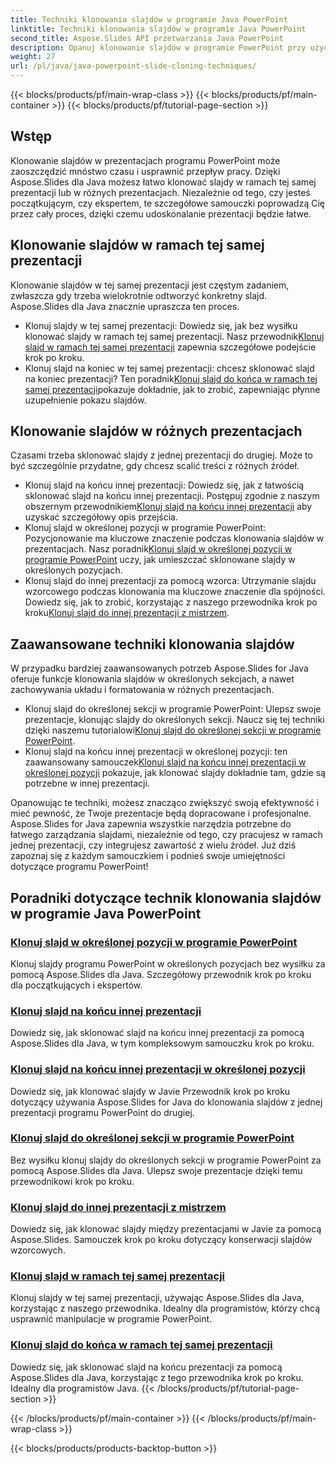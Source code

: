 ```yaml
---
title: Techniki klonowania slajdów w programie Java PowerPoint
linktitle: Techniki klonowania slajdów w programie Java PowerPoint
second_title: Aspose.Slides API przetwarzania Java PowerPoint
description: Opanuj klonowanie slajdów w programie PowerPoint przy użyciu programu Aspose.Slides dla języka Java. Dowiedz się, jak płynnie klonować slajdy w ramach tej samej prezentacji lub między prezentacjami.
weight: 27
url: /pl/java/java-powerpoint-slide-cloning-techniques/
---
```


{{< blocks/products/pf/main-wrap-class >}}
{{< blocks/products/pf/main-container >}}
{{< blocks/products/pf/tutorial-page-section >}}

##  Wstęp

Klonowanie slajdów w prezentacjach programu PowerPoint może zaoszczędzić mnóstwo czasu i usprawnić przepływ pracy. Dzięki Aspose.Slides dla Java możesz łatwo klonować slajdy w ramach tej samej prezentacji lub w różnych prezentacjach. Niezależnie od tego, czy jesteś początkującym, czy ekspertem, te szczegółowe samouczki poprowadzą Cię przez cały proces, dzięki czemu udoskonalanie prezentacji będzie łatwe.

## Klonowanie slajdów w ramach tej samej prezentacji

Klonowanie slajdów w tej samej prezentacji jest częstym zadaniem, zwłaszcza gdy trzeba wielokrotnie odtworzyć konkretny slajd. Aspose.Slides dla Java znacznie upraszcza ten proces.

-  Klonuj slajdy w tej samej prezentacji: Dowiedz się, jak bez wysiłku klonować slajdy w ramach tej samej prezentacji. Nasz przewodnik[Klonuj slajd w ramach tej samej prezentacji](./clone-slide-within-same-presentation-powerpoint/) zapewnia szczegółowe podejście krok po kroku.
-  Klonuj slajd na koniec w tej samej prezentacji: chcesz sklonować slajd na koniec prezentacji? Ten poradnik[Klonuj slajd do końca w ramach tej samej prezentacji](./clone-slide-end-within-same-presentation-powerpoint/)pokazuje dokładnie, jak to zrobić, zapewniając płynne uzupełnienie pokazu slajdów.

## Klonowanie slajdów w różnych prezentacjach

Czasami trzeba sklonować slajdy z jednej prezentacji do drugiej. Może to być szczególnie przydatne, gdy chcesz scalić treści z różnych źródeł.

-  Klonuj slajd na końcu innej prezentacji: Dowiedz się, jak z łatwością sklonować slajd na końcu innej prezentacji. Postępuj zgodnie z naszym obszernym przewodnikiem[Klonuj slajd na końcu innej prezentacji](./clone-slide-end-another-presentation-powerpoint/) aby uzyskać szczegółowy opis przejścia.
-  Klonuj slajd w określonej pozycji w programie PowerPoint: Pozycjonowanie ma kluczowe znaczenie podczas klonowania slajdów w prezentacjach. Nasz poradnik[Klonuj slajd w określonej pozycji w programie PowerPoint](./clone-slide-specified-position-powerpoint/) uczy, jak umieszczać sklonowane slajdy w określonych pozycjach.
-  Klonuj slajd do innej prezentacji za pomocą wzorca: Utrzymanie slajdu wzorcowego podczas klonowania ma kluczowe znaczenie dla spójności. Dowiedz się, jak to zrobić, korzystając z naszego przewodnika krok po kroku[Klonuj slajd do innej prezentacji z mistrzem](./clone-slide-another-presentation-master-powerpoint/).

## Zaawansowane techniki klonowania slajdów

W przypadku bardziej zaawansowanych potrzeb Aspose.Slides for Java oferuje funkcje klonowania slajdów w określonych sekcjach, a nawet zachowywania układu i formatowania w różnych prezentacjach.

-  Klonuj slajd do określonej sekcji w programie PowerPoint: Ulepsz swoje prezentacje, klonując slajdy do określonych sekcji. Naucz się tej techniki dzięki naszemu tutorialowi[Klonuj slajd do określonej sekcji w programie PowerPoint](./clone-slide-specified-section-powerpoint/).
-  Klonuj slajd na końcu innej prezentacji w określonej pozycji: ten zaawansowany samouczek[Klonuj slajd na końcu innej prezentacji w określonej pozycji](./clone-slide-end-another-specific-position-powerpoint/) pokazuje, jak klonować slajdy dokładnie tam, gdzie są potrzebne w innej prezentacji.

Opanowując te techniki, możesz znacząco zwiększyć swoją efektywność i mieć pewność, że Twoje prezentacje będą dopracowane i profesjonalne. Aspose.Slides for Java zapewnia wszystkie narzędzia potrzebne do łatwego zarządzania slajdami, niezależnie od tego, czy pracujesz w ramach jednej prezentacji, czy integrujesz zawartość z wielu źródeł. Już dziś zapoznaj się z każdym samouczkiem i podnieś swoje umiejętności dotyczące programu PowerPoint!
## Poradniki dotyczące technik klonowania slajdów w programie Java PowerPoint
### [Klonuj slajd w określonej pozycji w programie PowerPoint](./clone-slide-specified-position-powerpoint/)
Klonuj slajdy programu PowerPoint w określonych pozycjach bez wysiłku za pomocą Aspose.Slides dla Java. Szczegółowy przewodnik krok po kroku dla początkujących i ekspertów.
### [Klonuj slajd na końcu innej prezentacji](./clone-slide-end-another-presentation-powerpoint/)
Dowiedz się, jak sklonować slajd na końcu innej prezentacji za pomocą Aspose.Slides dla Java, w tym kompleksowym samouczku krok po kroku.
### [Klonuj slajd na końcu innej prezentacji w określonej pozycji](./clone-slide-end-another-specific-position-powerpoint/)
Dowiedz się, jak klonować slajdy w Javie Przewodnik krok po kroku dotyczący używania Aspose.Slides for Java do klonowania slajdów z jednej prezentacji programu PowerPoint do drugiej.
### [Klonuj slajd do określonej sekcji w programie PowerPoint](./clone-slide-specified-section-powerpoint/)
Bez wysiłku klonuj slajdy do określonych sekcji w programie PowerPoint za pomocą Aspose.Slides dla Java. Ulepsz swoje prezentacje dzięki temu przewodnikowi krok po kroku.
### [Klonuj slajd do innej prezentacji z mistrzem](./clone-slide-another-presentation-master-powerpoint/)
Dowiedz się, jak klonować slajdy między prezentacjami w Javie za pomocą Aspose.Slides. Samouczek krok po kroku dotyczący konserwacji slajdów wzorcowych.
### [Klonuj slajd w ramach tej samej prezentacji](./clone-slide-within-same-presentation-powerpoint/)
Klonuj slajdy w tej samej prezentacji, używając Aspose.Slides dla Java, korzystając z naszego przewodnika. Idealny dla programistów, którzy chcą usprawnić manipulacje w programie PowerPoint.
### [Klonuj slajd do końca w ramach tej samej prezentacji](./clone-slide-end-within-same-presentation-powerpoint/)
Dowiedz się, jak sklonować slajd na końcu prezentacji za pomocą Aspose.Slides dla Java, korzystając z tego przewodnika krok po kroku. Idealny dla programistów Java.
{{< /blocks/products/pf/tutorial-page-section >}}

{{< /blocks/products/pf/main-container >}}
{{< /blocks/products/pf/main-wrap-class >}}

{{< blocks/products/products-backtop-button >}}

